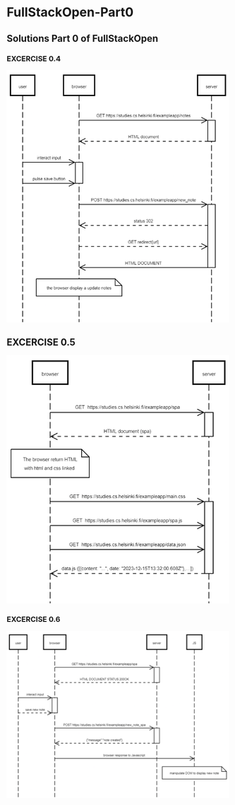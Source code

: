 # FullStackOpen-Part0

## Solutions Part 0 of FullStackOpen

### EXCERCISE 0.4

![preview img](/Excercise%200.4/0.4.png)

## EXCERCISE 0.5

![preview img](/Excercise%200.5/0.5.png)

### EXCERCISE 0.6

![preview img](/Excercise%200.6/0.6.png)
